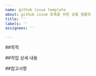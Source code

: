 ```yaml
---
name: github issue template
about: github issue 등록을 위한 공통 템플릿
title: ''
labels: ''
assignees: ''

---
```


##목적
>
##작업 상세 내용
>
##참고사항
